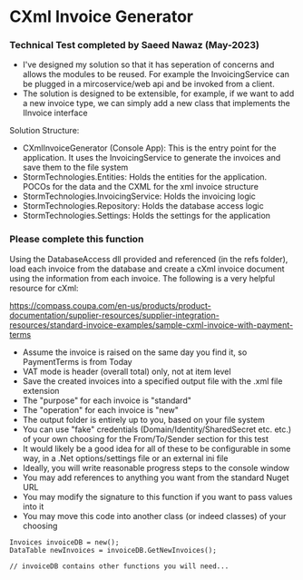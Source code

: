 # CXml Invoice Generator

### Technical Test completed by Saeed Nawaz (May-2023)
 - I've designed my solution so that it has seperation of concerns and allows the modules to be reused.
   For example the InvoicingService can be plugged in a mircoservice/web api and be invoked from a client.
 - The solution is designed to be extensible, for example, if we want to add a new invoice type, we can simply add a new class that implements the IInvoice interface

 Solution Structure:
 - CXmlInvoiceGenerator (Console App): This is the entry point for the application. It uses the InvoicingService to generate the invoices and save them to the file system
 - StormTechnologies.Entities: Holds the entities for the application. POCOs for the data and the CXML for the xml invoice structure
 - StormTechnologies.InvoicingService: Holds the invoicing logic
 - StormTechnologies.Repository: Holds the database access logic
 - StormTechnologies.Settings: Holds the settings for the application


### Please complete this function 

Using the DatabaseAccess dll provided and referenced (in the refs folder), load each invoice from the database and create a cXml invoice document using the information from each invoice. The following is a very helpful resource for cXml:

https://compass.coupa.com/en-us/products/product-documentation/supplier-resources/supplier-integration-resources/standard-invoice-examples/sample-cxml-invoice-with-payment-terms

- Assume the invoice is raised on the same day you find it, so PaymentTerms is from Today
- VAT mode is header (overall total) only, not at item level
- Save the created invoices into a specified output file with the .xml file extension
- The "purpose" for each invoice is "standard"
- The "operation" for each invoice is "new"
- The output folder is entirely up to you, based on your file system
- You can use "fake" credentials (Domain/Identity/SharedSecret etc. etc.) of your own choosing for the From/To/Sender section for this test
- It would likely be a good idea for all of these to be configurable in some way, in a .Net options/settings file or an external ini file
- Ideally, you will write reasonable progress steps to the console window
- You may add references to anything you want from the standard Nuget URL
- You may modify the signature to this function if you want to pass values into it
- You may move this code into another class (or indeed classes) of your choosing

```
Invoices invoiceDB = new();
DataTable newInvoices = invoiceDB.GetNewInvoices();

// invoiceDB contains other functions you will need...
```
